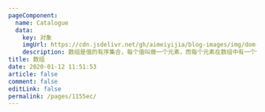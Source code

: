 ```yaml
---
pageComponent: 
  name: Catalogue
  data: 
    key: 对象
    imgUrl: https://cdn.jsdelivr.net/gh/aimeiyijia/blog-images/img/dom-img.png
    description: 数组是值的有序集合，每个值叫做一个元素，而每个元素在数组中有一个位置，以数字表示，称为索引。
title: 数组
date: 2020-01-12 11:51:53
article: false
comment: false
editLink: false
permalink: /pages/1155ec/
---
```

